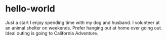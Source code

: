 # hello-world
Just a start
I enjoy spending time with my dog and husband. I volunteer at an animal shelter on weekends. Prefer hanging out at home over going out. Ideal outing is going to California Adventure.
